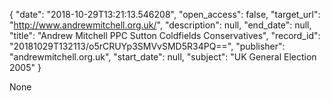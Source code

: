 {
  "date": "2018-10-29T13:21:13.546208", 
  "open_access": false, 
  "target_url": "http://www.andrewmitchell.org.uk/", 
  "description": null, 
  "end_date": null, 
  "title": "Andrew Mitchell PPC Sutton Coldfields Conservatives", 
  "record_id": "20181029T132113/o5rCRUYp3SMVvSMD5R34PQ==", 
  "publisher": "andrewmitchell.org.uk", 
  "start_date": null, 
  "subject": "UK General Election 2005"
}

None